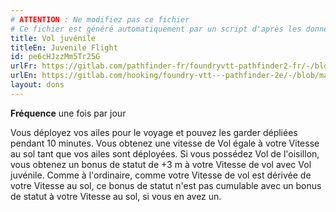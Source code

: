 ```yaml
---
# ATTENTION : Ne modifiez pas ce fichier
# Ce fichier est généré automatiquement par un script d'après les données du module Foundry VTT officiel et de sa traduction
title: Vol juvénile
titleEn: Juvenile Flight
id: pe6cHJzzMm5Tr25G
urlFr: https://gitlab.com/pathfinder-fr/foundryvtt-pathfinder2-fr/-/blob/master/data/feats/pe6cHJzzMm5Tr25G.htm
urlEn: https://gitlab.com/hooking/foundry-vtt---pathfinder-2e/-/blob/master/packs/data/feats.db/juvenile-flight.json
layout: dons
---
```

**Fréquence** une fois par jour

Vous déployez vos ailes pour le voyage et pouvez les garder dépliées pendant 10 minutes. Vous obtenez une vitesse de Vol égale à votre Vitesse au sol tant que vos ailes sont déployées. Si vous possédez Vol de l'oisillon, vous obtenez un bonus de statut de +3 m à votre Vitesse de vol avec Vol juvénile. Comme à l'ordinaire, comme votre Vitesse de vol est dérivée de votre Vitesse au sol, ce bonus de statut n'est pas cumulable avec un bonus de statut à votre Vitesse au sol, si vous en avez un.

